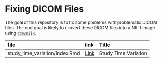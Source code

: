 
<!-- README.md is generated from README.Rmd. Please edit that file -->

# Fixing DICOM Files

<!-- badges: start -->

<!-- badges: end -->

The goal of this repository is to fix some problems with problematic
DICOM files. The end goal is likely to convert these DICOM files into a
NIfTI image using
[`dcm2niix`](https://github.com/rordenlab/dcm2niix).

| file                             | link                                                                      | Title                |
| :------------------------------- | :------------------------------------------------------------------------ | :------------------- |
| study\_time\_variation/index.Rmd | [Link](https://johnmuschelli.com/fixing_dicom_files/study_time_variation) | Study Time Variation |
